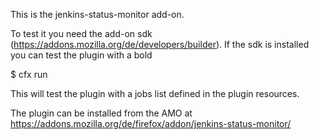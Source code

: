 This is the jenkins-status-monitor add-on.

To test it you need the add-on sdk (https://addons.mozilla.org/de/developers/builder).
If the sdk is installed you can test the plugin with a bold

$ cfx run

This will test the plugin with a jobs list defined in the plugin resources.

The plugin can be installed from the AMO at
https://addons.mozilla.org/de/firefox/addon/jenkins-status-monitor/


